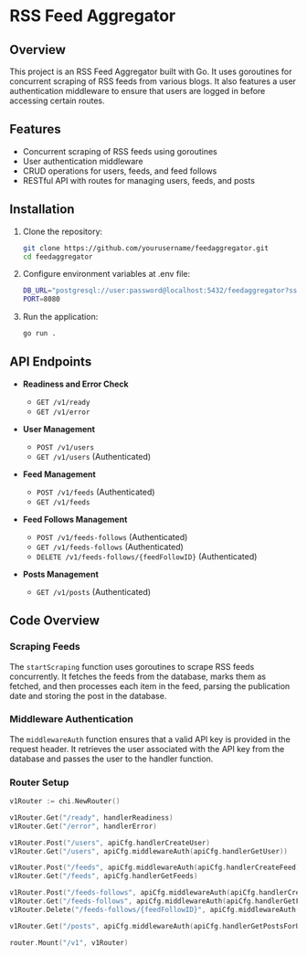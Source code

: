 # RSS Feed Aggregator

## Overview

This project is an RSS Feed Aggregator built with Go. It uses goroutines for concurrent scraping of RSS feeds from various blogs. It also features a user authentication middleware to ensure that users are logged in before accessing certain routes.

## Features

- Concurrent scraping of RSS feeds using goroutines
- User authentication middleware
- CRUD operations for users, feeds, and feed follows
- RESTful API with routes for managing users, feeds, and posts

## Installation

1. Clone the repository:
    ```sh
    git clone https://github.com/yourusername/feedaggregator.git
    cd feedaggregator
    ```

2. Configure environment variables at .env file:
    ```sh
    DB_URL="postgresql://user:password@localhost:5432/feedaggregator?sslmode=disable"
    PORT=8080
    ```

3. Run the application:
    ```sh
    go run .
    ```

## API Endpoints

- **Readiness and Error Check**
    - `GET /v1/ready`
    - `GET /v1/error`

- **User Management**
    - `POST /v1/users`
    - `GET /v1/users` (Authenticated)

- **Feed Management**
    - `POST /v1/feeds` (Authenticated)
    - `GET /v1/feeds`

- **Feed Follows Management**
    - `POST /v1/feeds-follows` (Authenticated)
    - `GET /v1/feeds-follows` (Authenticated)
    - `DELETE /v1/feeds-follows/{feedFollowID}` (Authenticated)

- **Posts Management**
    - `GET /v1/posts` (Authenticated)

## Code Overview

### Scraping Feeds

The `startScraping` function uses goroutines to scrape RSS feeds concurrently. It fetches the feeds from the database, marks them as fetched, and then processes each item in the feed, parsing the publication date and storing the post in the database.

### Middleware Authentication

The `middlewareAuth` function ensures that a valid API key is provided in the request header. It retrieves the user associated with the API key from the database and passes the user to the handler function.

### Router Setup

```go
v1Router := chi.NewRouter()

v1Router.Get("/ready", handlerReadiness)
v1Router.Get("/error", handlerError)

v1Router.Post("/users", apiCfg.handlerCreateUser)
v1Router.Get("/users", apiCfg.middlewareAuth(apiCfg.handlerGetUser))

v1Router.Post("/feeds", apiCfg.middlewareAuth(apiCfg.handlerCreateFeed))
v1Router.Get("/feeds", apiCfg.handlerGetFeeds)

v1Router.Post("/feeds-follows", apiCfg.middlewareAuth(apiCfg.handlerCreateFeedFollows))
v1Router.Get("/feeds-follows", apiCfg.middlewareAuth(apiCfg.handlerGetFeedFollows))
v1Router.Delete("/feeds-follows/{feedFollowID}", apiCfg.middlewareAuth(apiCfg.handlerDeleteFeedFollow))

v1Router.Get("/posts", apiCfg.middlewareAuth(apiCfg.handlerGetPostsForUser))

router.Mount("/v1", v1Router)
